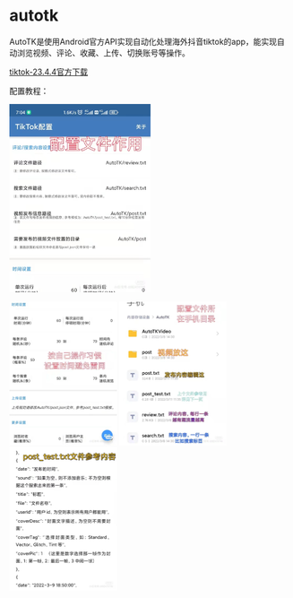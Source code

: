 # autotk
AutoTK是使用Android官方API实现自动化处理海外抖音tiktok的app，能实现自动浏览视频、评论、收藏、上传、切换账号等操作。

[tiktok-23.4.4官方下载](https://tiktok.en.uptodown.com/android/download/4487859)

配置教程：

<img src="./doc/1.jpg" alt="1" width=50% /><br>


<img src="./doc/2.jpg" alt="2" style="zoom:25%;" />

<img src="./doc/3.jpg" alt="3" style="zoom:25%;" />

<img src="./doc/4.jpg" alt="4" style="zoom:25%;" />


